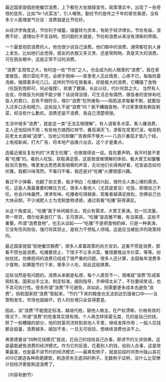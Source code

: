 最近国家提倡拒绝餐饮浪费，上下都在大张旗鼓宣传。政策落实中，出现了一些奇怪的变形，比如“N-1点菜法”，引人嘲笑。勤俭节约是传之千年的普世美德，没有多少人能理直气壮说：浪费就是比节俭好。

从经济学角度说，节俭利于储蓄，储蓄转为资本，有助于经济增长。节俭有益，浪费不好，道理似乎不言自明。但问题的关键是，节俭和浪费从来没有清晰的界限。

一个最爱抱怨浪费的人，他也很少说自己浪费。他们眼中的浪费，通常都在别人身上发生。比如他们会觉得，朋友的衣服又多又贵，还是常购物，真是天大的浪费。可在朋友眼中，这是正常不过的消费。

“浪费”主观性之大，有时连一些“节俭”之人，也会成为别人眼里的“浪费”。我在家里做饭，偶尔菜吃不完，会顺手倒掉——家里老人见此情景，心疼不已，每每抢着洗碗，强撑着多吃几口。这样的节俭在我看来，却是极大的浪费，它糟蹋了食物（吃饭到饱即可，何必强撑），损害了健康，长此以往，代价何其之大。 当然有人会说，你做饭为何就不能少做？话说得没错，可生活总有偶然，做饭者的安排和吃饭人的胃口，总有不相符合，偶尔“浪费”在所难免——倘若追求每餐不剩，就要投入过多口舌和精力，这些投入不是“浪费”吗？我不糟蹋食物，不过家里偶有剩饭剩菜，却没有什么歉疚。浪费还是不浪费，我自己清楚得很。

生活中很多“浪费”，就是这一类“无法互相理解”。有人请客多点菜，客人嫌浪费，主人还怕招待不周；有些地方搞西红柿节，番茄满天飞，游客在浆里打滚，电视机前老太太直喊“造孽”，当地公司却嫌广告做得不够大——几百斤番茄才值几个钱，上电视新闻，打大广告，将本地产品推介出去，这个才是重点。

连最近被反复批判的“大胃王吃播”，也很值得说一说。首先要声明，我平时是不爱看“吃播”的。看别人吃饭，获取满足感，这是我很难理解的体验。看大胃王如饕餮般消灭食物，嘴里发出悉悉索索咀嚼的声音，无论他们长得再好看，吃饭姿态如何优雅，我都兴味荡然。不看归不看，我还是对“吃播”火爆很感兴趣。

看过不少弹幕，也翻了些文章，我才明白：吃播的兴起，很符合人类心理的需求。吃，这是人类最重要的解压方式，很多人看他人（尤其是爱豆）吃饭，即便自己不吃，也会兴味盎然，津津有味。吃播者吃得越香，观看者越满足放松，仿佛自己也大快朵颐。不少减肥人士为克制食物诱惑，通过观看“吃播”获得满足。

从这个角度说，“吃播”属于休闲娱乐业，观众有需求，大胃王表演。拉一拉流量，带一带货，偶尔给美食打广告，无可厚非。“吃播”姿态雅不雅，有没美感，这些不重要。所谓“浪费食物”，也无从谈起——“吃播”不是把食物扔掉，只是一种表演，它没有伤风败俗，强行将其禁止，是权力干预私人领域。这是应当被批评的政策倾向。

最近国家提倡“拒绝餐饮粮费”，很多人拿着政策的尚方宝剑，这看不惯是浪费，那看不惯也是浪费。吃播要禁止，下馆子不让多点菜，餐馆要推出半价菜，等等。纷纷扰扰，仿佛民间的浪费已经成了很严重的问题。很多人还计算，全国每年浪费多少食物，如果能节约下来，够多少人吃，如此这般换算。

这些当然是有问题的。浪费从来都是私德，每个人感受不一，很难就“浪费”形成客观标准。国家出手立法，制定标准，细则指导，手伸得太长了，不仅要闹笑话，也不具可执行性。很多所谓“浪费”不可避免，非如此，则需要更多成本去避免“浪费”。倘若国家把“浪费”管起来，“节约”下来的粮食也无法到达饥饿者口中——当管制发生，市场也就破坏，穷人的处境只会变得更差。

因此，谈“浪费”不能擅定标准，越俎代庖，替他人做主。在产权清晰，价格有效的情况下，所谓“浪费”的危害其实很有限。个人再怎样挥霍无度，花的是自己的钱，除了一些糟蹋的部分，他的财富将流转到其他人手里，继续发挥作用；一般人花钱都会掂量，浪费越多，越加不舍，一旦无可收拾，想继续浪费也谈不上。

弗里德曼谈“四种花钱模式”就说，花自己的钱给自己办事，即讲节约又讲效果。这是最能避免浪费的经济模式。作为它的反面，花着别人的钱，给别人办事，这是效果最差，也是最不讲节约的经济模式——最典型例子，就是前段时间贵州独山县花400亿建造各种奇葩建筑，制造债务无底洞的例子。无数例子证明，没什么比官僚计划经济更能制造浪费了。

（内容有删节）


